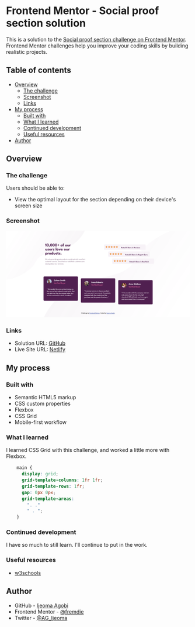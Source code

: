 # Frontend Mentor - Social proof section solution

This is a solution to the [Social proof section challenge on Frontend Mentor](https://www.frontendmentor.io/challenges/social-proof-section-6e0qTv_bA). Frontend Mentor challenges help you improve your coding skills by building realistic projects. 

## Table of contents

- [Overview](#overview)
  - [The challenge](#the-challenge)
  - [Screenshot](#screenshot)
  - [Links](#links)
- [My process](#my-process)
  - [Built with](#built-with)
  - [What I learned](#what-i-learned)
  - [Continued development](#continued-development)
  - [Useful resources](#useful-resources)
- [Author](#author)

## Overview

### The challenge

Users should be able to:

- View the optimal layout for the section depending on their device's screen size

### Screenshot

![1](./images/Frontend%20Mentor%20Social%20proof%20section1.png)



### Links

- Solution URL: [GitHub](https://https://github.com/fremdie/social-proof-frontendmentor-)
- Live Site URL: [Netlify](https://social-proof-f1m2.netlify.app)

## My process

### Built with

- Semantic HTML5 markup
- CSS custom properties
- Flexbox
- CSS Grid
- Mobile-first workflow

### What I learned

I learned CSS Grid with this challenge, and worked a little more with Flexbox.


```css
    main {
      display: grid; 
      grid-template-columns: 1fr 1fr; 
      grid-template-rows: 1fr; 
      gap: 0px 0px; 
      grid-template-areas: 
        ". ."
        " . "; 
    }
```

### Continued development

I have so much to still learn. I'll continue to put in the work.

### Useful resources

- [w3schools](https://www.w3schools.com/)

## Author

- GitHub - [Ijeoma Agobi](https://github.com/fremdie)
- Frontend Mentor - [@fremdie](https://www.frontendmentor.io/profile/fremdie)
- Twitter - [@AG_Ijeoma](https://www.twitter.com/AG_Ijeoma)


